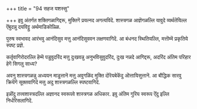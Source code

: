 +++
title = "94 सहज यशस्सु"

+++
इवु अंतर्गत शक्तिगळागिद्दरू, मुक्तिगॆ प्रयत्नद अगत्यविदॆ. शास्त्रगळ आज्ञॆगळल्लि यावुदे व्यर्थतॆयिल्ल ऎंबुदन्नु दयविट्टु अर्थमाडिकॊळ्ळि.

पुरुष स्वभावद आरंभवु आनंदिसुव मत्तु आनंदिसुववन लक्षणवागिदॆ. आ बंधनद स्थितियल्लि, मत्तॊम्मॆ प्रकृतिये स्पष्ट प्रज्ञॆ.

कर्तृवागिरोदरल्लि हॆम्मॆ पडुवुदरिंद मत्तु दुःखवन्नु अनुभविसुवुदरिंद, दुःख नन्नदे आगिद्दरू, अदरिंद अंतिम परिहार हेगॆ सिगलु साध्य?

अवनु शास्त्रगळन्नु अध्ययन माडुत्तानॆ मत्तु अवुगळिंद मुक्ति दॊरॆयबेकॆंदु ऒत्तायिसुत्तानॆ. आ बौद्धिक सारवु क्रियॆगॆ सूक्तवागिदॆ मत्तु अदु शास्त्रगळल्लि स्पष्टवागिदॆ.

इन्नॊंदु तत्त्वशास्त्रदल्लि अज्ञानद स्वरूपवे शास्त्रगळ अधिकार. इवु अंतिम गुरिय स्वरूप ऎंदु इल्लि निर्धरिसलागिदॆ.

